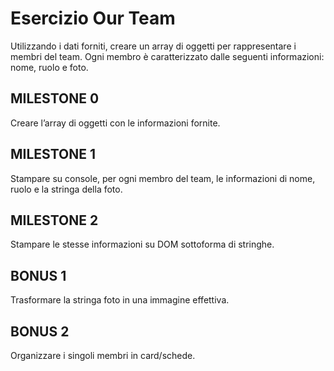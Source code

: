 # Esercizio Our Team

Utilizzando i dati forniti, creare un array di oggetti per rappresentare i membri del team.
Ogni membro è caratterizzato dalle seguenti informazioni: nome, ruolo e foto.
<br>

## MILESTONE 0
Creare l’array di oggetti con le informazioni fornite.
<br>

## MILESTONE 1
Stampare su console, per ogni membro del team, le informazioni di nome, ruolo e la stringa della foto.
<br>

## MILESTONE 2
Stampare le stesse informazioni su DOM sottoforma di stringhe.
<br>

## BONUS 1
Trasformare la stringa foto in una immagine effettiva.
<br> 

## BONUS 2
Organizzare i singoli membri in card/schede.